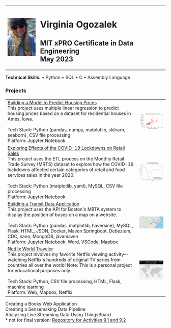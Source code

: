 <!-- # ogozalek.github.io -->
<table>
  <tr>
    <td><img src="photo_april2023.png" width='100'/></td>
    <td><h1>Virginia Ogozalek</h1>
      <h2>MIT xPRO Certificate in Data Engineering<br>
      May 2023</h2>
      </td>
  </tr>
</table>
<b>Technical Skills:</b> &#x2022; Python &#x2022; SQL &#x2022; C &#x2022; Assembly Language <br>
<h3 text-align:center>Projects</h3>
<table>
  <tr>
    <td><a href="https://github.com/ogozalek/Predict_Housing_Prices">Building a Model to Predict Housing Prices </a><br>
    This project uses multiple linear regression to predict housing prices based on a dataset for residential houses in Ames, Iowa.<br>
    <br>
    Tech Stack: Python (pandas, numpy, matplotlib, sklearn, seaborn), CSV file processing<br>
    Platform: Jupyter Notebook</td>
    <td><img src="scatterplot1.png" width='300'/></td>
  </tr>
    <tr>
    <td><a href="https://github.com/ogozalek/Covid19_and_Retail_Sales">Exploring Effects of the COVID-19 Lockdowns on Retail Sales </a><br>
    This project uses the ETL process on the Monthly Retail Trade Survey (MRTS) dataset to explore how the COVID-19 lockdowns affected certain categories of retail and food services sales in the year 2020.<br>
    <br>
    Tech Stack: Python (matplotlib, yaml), MySQL, CSV file processing<br>
    Platform: Jupyter Notebook</td>
    <td><img src="lineplot1.png" width='300'/></td>
  </tr>
  <tr>
    <td><a href="https://github.com/ogozalek/Transit_Application">Building a Transit Data Application </a><br>
    This project uses the API for Boston's MBTA system to display the position of buses on a map on a website.<br>
    <br>
    Tech Stack: Python (pandas, matplotlib, haversine), MySQL, Flask, HTML, JSON, Docker, Maven Springboot, Debezium, CDC, nano, MongoDB, javamaven<br>
    Platform: Jupyter Notebook, Word, VSCode, Mapbox</td>
    <td><img src="mbtaMap.png" width='300'/></td>
  </tr>
   <tr>
    <td><a href="https://github.com/ogozalek/Netflix_World_Traveler">Netflix World Traveler</a><br>
    This project involves my favorite Netflix viewing activity–-watching Netflix's hundreds of original TV series from countries all over the world! Note: This is a personal project for educational purposes only.<br>
    <br>
    Tech Stack: Python, CSV file processing, HTML, Flask, machine learning<br>
    Platform: Web, Mapbox, Netflix</td>
    <td><img src="worldmap.png" width='300'/></td>
  </tr>
</table>
Creating a Books Web Application<br>
Creating a Sensemaking Data Pipeline<br>
Analyzing Live Streaming Data Using ThingsBoard<br>
* not for final version: <a href="https://github.com/ogozalek/PCDE-Activity-9.1">Repository for Activities 9.1 and 9.2 </a>
